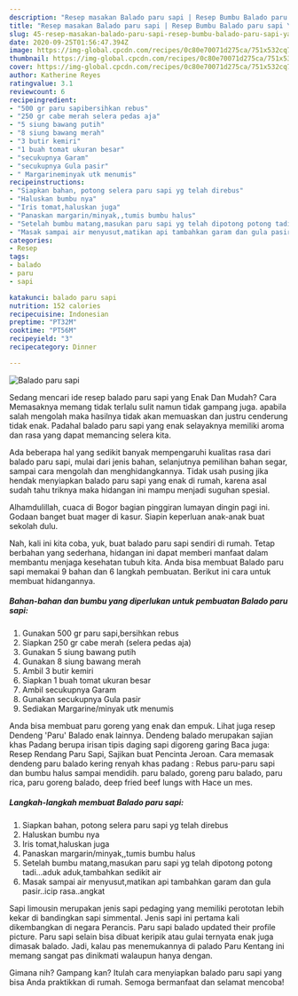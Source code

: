 ```yaml
---
description: "Resep masakan Balado paru sapi | Resep Bumbu Balado paru sapi Yang Enak Dan Mudah"
title: "Resep masakan Balado paru sapi | Resep Bumbu Balado paru sapi Yang Enak Dan Mudah"
slug: 45-resep-masakan-balado-paru-sapi-resep-bumbu-balado-paru-sapi-yang-enak-dan-mudah
date: 2020-09-25T01:56:47.394Z
image: https://img-global.cpcdn.com/recipes/0c80e70071d275ca/751x532cq70/balado-paru-sapi-foto-resep-utama.jpg
thumbnail: https://img-global.cpcdn.com/recipes/0c80e70071d275ca/751x532cq70/balado-paru-sapi-foto-resep-utama.jpg
cover: https://img-global.cpcdn.com/recipes/0c80e70071d275ca/751x532cq70/balado-paru-sapi-foto-resep-utama.jpg
author: Katherine Reyes
ratingvalue: 3.1
reviewcount: 6
recipeingredient:
- "500 gr paru sapibersihkan rebus"
- "250 gr cabe merah selera pedas aja"
- "5 siung bawang putih"
- "8 siung bawang merah"
- "3 butir kemiri"
- "1 buah tomat ukuran besar"
- "secukupnya Garam"
- "secukupnya Gula pasir"
- " Margarineminyak utk menumis"
recipeinstructions:
- "Siapkan bahan, potong selera paru sapi yg telah direbus"
- "Haluskan bumbu nya"
- "Iris tomat,haluskan juga"
- "Panaskan margarin/minyak,,tumis bumbu halus"
- "Setelah bumbu matang,masukan paru sapi yg telah dipotong potong tadi...aduk aduk,tambahkan sedikit air"
- "Masak sampai air menyusut,matikan api tambahkan garam dan gula pasir..icip rasa..angkat"
categories:
- Resep
tags:
- balado
- paru
- sapi

katakunci: balado paru sapi 
nutrition: 152 calories
recipecuisine: Indonesian
preptime: "PT32M"
cooktime: "PT56M"
recipeyield: "3"
recipecategory: Dinner

---
```



![Balado paru sapi](https://img-global.cpcdn.com/recipes/0c80e70071d275ca/751x532cq70/balado-paru-sapi-foto-resep-utama.jpg)

Sedang mencari ide resep balado paru sapi yang Enak Dan Mudah? Cara Memasaknya memang tidak terlalu sulit namun tidak gampang juga. apabila salah mengolah maka hasilnya tidak akan memuaskan dan justru cenderung tidak enak. Padahal balado paru sapi yang enak selayaknya memiliki aroma dan rasa yang dapat memancing selera kita.

Ada beberapa hal yang sedikit banyak mempengaruhi kualitas rasa dari balado paru sapi, mulai dari jenis bahan, selanjutnya pemilihan bahan segar, sampai cara mengolah dan menghidangkannya. Tidak usah pusing jika hendak menyiapkan balado paru sapi yang enak di rumah, karena asal sudah tahu triknya maka hidangan ini mampu menjadi suguhan spesial.

Alhamdulillah, cuaca di Bogor bagian pinggiran lumayan dingin pagi ini. Godaan banget buat mager di kasur. Siapin keperluan anak-anak buat sekolah dulu.


Nah, kali ini kita coba, yuk, buat balado paru sapi sendiri di rumah. Tetap berbahan yang sederhana, hidangan ini dapat memberi manfaat dalam membantu menjaga kesehatan tubuh kita. Anda bisa membuat Balado paru sapi memakai 9 bahan dan 6 langkah pembuatan. Berikut ini cara untuk membuat hidangannya.

<!--inarticleads1-->

##### Bahan-bahan dan bumbu yang diperlukan untuk pembuatan Balado paru sapi:

1. Gunakan 500 gr paru sapi,bersihkan rebus
1. Siapkan 250 gr cabe merah (selera pedas aja)
1. Gunakan 5 siung bawang putih
1. Gunakan 8 siung bawang merah
1. Ambil 3 butir kemiri
1. Siapkan 1 buah tomat ukuran besar
1. Ambil secukupnya Garam
1. Gunakan secukupnya Gula pasir
1. Sediakan  Margarine/minyak utk menumis


Anda bisa membuat paru goreng yang enak dan empuk. Lihat juga resep Dendeng &#39;Paru&#39; Balado enak lainnya. Dendeng balado merupakan sajian khas Padang berupa irisan tipis daging sapi digoreng garing Baca juga: Resep Rendang Paru Sapi, Sajikan buat Pencinta Jeroan. Cara memasak dendeng paru balado kering renyah khas padang : Rebus paru-paru sapi dan bumbu halus sampai mendidih. paru balado, goreng paru balado, paru rica, paru goreng balado, deep fried beef lungs with Hace un mes. 

<!--inarticleads2-->

##### Langkah-langkah membuat Balado paru sapi:

1. Siapkan bahan, potong selera paru sapi yg telah direbus
1. Haluskan bumbu nya
1. Iris tomat,haluskan juga
1. Panaskan margarin/minyak,,tumis bumbu halus
1. Setelah bumbu matang,masukan paru sapi yg telah dipotong potong tadi...aduk aduk,tambahkan sedikit air
1. Masak sampai air menyusut,matikan api tambahkan garam dan gula pasir..icip rasa..angkat


Sapi limousin merupakan jenis sapi pedaging yang memiliki perototan lebih kekar di bandingkan sapi simmental. Jenis sapi ini pertama kali dikembangkan di negara Perancis. Paru sapi balado updated their profile picture. Paru sapi selain bisa dibuat keripik atau gulai ternyata enak juga dimasak balado. Jadi, kalau pas menemukannya di palado Paru Kentang ini memang sangat pas dinikmati walaupun hanya dengan. 

Gimana nih? Gampang kan? Itulah cara menyiapkan balado paru sapi yang bisa Anda praktikkan di rumah. Semoga bermanfaat dan selamat mencoba!
